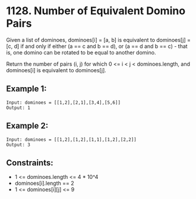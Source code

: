 # 1128. Number of Equivalent Domino Pairs

Given a list of dominoes, dominoes[i] = [a, b] is equivalent to dominoes[j] = [c, d] if and only if either (a == c and b == d), or (a == d and b == c) - that is, one domino can be rotated to be equal to another domino.

Return the number of pairs (i, j) for which 0 <= i < j < dominoes.length, and dominoes[i] is equivalent to dominoes[j].

## Example 1:

```
Input: dominoes = [[1,2],[2,1],[3,4],[5,6]]
Output: 1
```

## Example 2:

```
Input: dominoes = [[1,2],[1,2],[1,1],[1,2],[2,2]]
Output: 3
```

## Constraints:

- 1 <= dominoes.length <= 4 \* 10^4
- dominoes[i].length == 2
- 1 <= dominoes[i][j] <= 9

